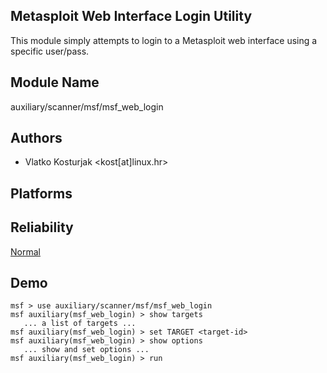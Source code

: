 ## Metasploit Web Interface Login Utility

This module simply attempts to login to a Metasploit web 
interface using a specific user/pass.


## Module Name
auxiliary/scanner/msf/msf_web_login

## Authors
* Vlatko Kosturjak <kost[at]linux.hr>





## Platforms


## Reliability
[Normal](https://github.com/rapid7/metasploit-framework/wiki/Exploit-Ranking)

## Demo

```
msf > use auxiliary/scanner/msf/msf_web_login
msf auxiliary(msf_web_login) > show targets
   ... a list of targets ...
msf auxiliary(msf_web_login) > set TARGET <target-id>
msf auxiliary(msf_web_login) > show options
   ... show and set options ...
msf auxiliary(msf_web_login) > run
```
    
    